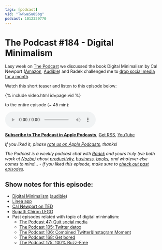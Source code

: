 ```yaml
---
tags: [podcast]
vid: "TwRweSu8Sbg"
podcast: 1012329770
---
```


# The Podcast #184 - Digital Minimalism

Lasy week on [The Podcast][p] we discussed the book Digital Minimalism by Cal Newport ([Amazon](https://www.amazon.com/dp/0241341132?tag=sliwinski-20), [Audible](https://www.audible.com/pd/0241387779?tag=sliwinski-20)) and Radek challenged me to [drop social media for a month](https://sliwinski.com/sms).

Watch this short teaser and listen to this episode below:

{% include video.html id=page.vid %}

<!--More-->

 to the entire episode (~ 45 min):

<audio controls>
<source src="https://files.nozbe.com/podcast/184.mp3" type="audio/mpeg">
</audio>

**[Subscribe to The Podcast in Apple Podcasts][i]**, [Get RSS][rss], [YouTube][y]

*If you liked it, please [rate us on Apple Podcasts][i], thanks!*

*The Podcast is a weekly podcast chat with [Radek][r] and yours truly (we both work at [Nozbe][n]) about [productivity](/productivity), [business](/business), [books](/books), and whatever else comes to mind… - if you liked this episode, make sure to [check out past episodes](/podcast).*

## Show notes for this episode:

  * [Digital Minimalism](https://www.amazon.com/Digital-Minimalism-Choosing-Focused-Noisy/dp/B07LGDY5PC/) ([audible](https://www.audible.com/pd/Digital-Minimalism-Audiobook/B07LGF8TCJ))
  * [Linea app](https://linea-app.com/)
  * [Cal Newport on TED](https://m.youtube.com/watch?v=3E7hkPZ-HTk)
  * [Bugatti Chiron LEGO](https://shop.lego.com/en-US/product/Bugatti-Chiron-42083)
  * Past episodes related with topic of digital minimalism:
    * [The Podcast 47: Quit social media](/podcast-47)
    * [The Podcast 105: Twitter detox](/podcast-105)
    * [The Podcast 106: Combined Twitter&Instagram Moment](/podcast-106)
    * [The Podcast 168: Get bored](/podcast-168)
    * [The Podcast 175: 100% Buzz-Free](/podcast-175)

[y]: https://michael.gratis/thepodcastyt
[rss]: https://thepodcast.fm/episodes?format=RSS
[e]: /podcast-184

[p]: /podcast
[n]: https://nozbe.com/?a=mike
[r]: https://michael.gratis/radex
[i]: https://michael.gratis/thepodcast
[o]: https://michael.gratis/ipadonly

